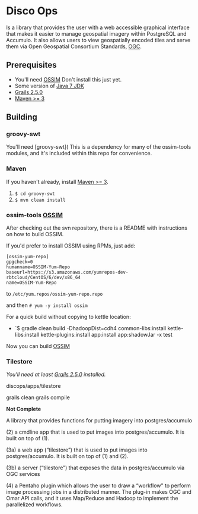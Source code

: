 # Disco Ops


Is a library that provides the user with a web accessible graphical interface
that makes it easier to manage geospatial imagery within PostgreSQL and Accumulo. 
It also allows users to view geospatially encoded tiles and serve them 
via Open Geospatial Consortium Standards, [OGC](http://www.opengeospatial.org/standards).

## Prerequisites

- You'll need [OSSIM](http://trac.osgeo.org/ossim/) Don't install this just yet.
- Some version of [Java 7 JDK](http://openjdk.java.net/install/)
- [Grails 2.5.0](https://grails.org/download.html)
- [Maven >= 3](https://maven.apache.org/)

## Building

### groovy-swt

You'll need [groovy-swt](
This is a dependency for many of the ossim-tools modules, and it's included
within this repo for convenience.

### Maven

If you haven't already, install [Maven >= 3](https://maven.apache.org/).

1. `$ cd groovy-swt`
2. `$ mvn clean install`

### ossim-tools [OSSIM](http://trac.osgeo.org/ossim/)

After checking out the svn repository, there is a README with instructions
on how to build OSSIM.

If you'd prefer to install OSSIM using RPMs, just add:

    [ossim-yum-repo]
    gpgcheck=0
    humanname=OSSIM-Yum-Repo
    baseurl=https://s3.amazonaws.com/yumrepos-dev-rbtcloud/CentOS/6/dev/x86_64
    name=OSSIM-Yum-Repo

to `/etc/yum.repos/ossim-yum-repo.repo`

and then `# yum -y install ossim`

For a quick build without copying to kettle location:

- `$ gradle clean build -DhadoopDist=cdh4 common-libs:install kettle-libs:install kettle-plugins:install app:install app:shadowJar -x test

Now you can build [OSSIM](http://trac.osgeo.org/ossim/)


### Tilestore 

*You'll need at least [Grails 2.5.0](https://grails.org/download.html) installed.*

discops/apps/tilestore


grails clean
grails compile

**Not Complete**

A library that provides functions for putting imagery into postgres/accumulo

(2) a cmdline app that is used to put images into postgres/accumulo. It is built on top of (1).

(3a) a web app (“tilestore”) that is used to put images into postgres/accumulo. It is built on top of (1) and (2).

(3b) a server (“tilestore”) that exposes the data in postgres/accumulo via OGC services

(4) a Pentaho plugin which allows the user to draw a “workflow" to perform image processing jobs in a distributed manner. The plug-in makes OGC and Omar API calls, and it uses Map/Reduce and Hadoop to implement the parallelized workflows.
